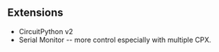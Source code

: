 Extensions
----------

* CircuitPython v2
* Serial Monitor -- more control especially with multiple CPX.
